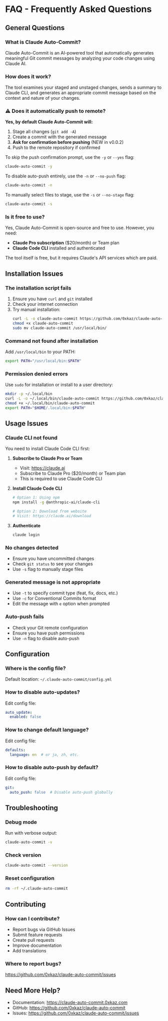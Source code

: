 # FAQ - Frequently Asked Questions

## General Questions

### What is Claude Auto-Commit?
Claude Auto-Commit is an AI-powered tool that automatically generates meaningful Git commit messages by analyzing your code changes using Claude AI.

### How does it work?
The tool examines your staged and unstaged changes, sends a summary to Claude CLI, and generates an appropriate commit message based on the context and nature of your changes.

### ⚠️ Does it automatically push to remote?
**Yes, by default Claude Auto-Commit will:**
1. Stage all changes (`git add -A`)
2. Create a commit with the generated message
3. **Ask for confirmation before pushing** (NEW in v0.0.2)
4. Push to the remote repository if confirmed

To skip the push confirmation prompt, use the `-y` or `--yes` flag:
```bash
claude-auto-commit -y
```

To disable auto-push entirely, use the `-n` or `--no-push` flag:
```bash
claude-auto-commit -n
```

To manually select files to stage, use the `-s` or `--no-stage` flag:
```bash
claude-auto-commit -s
```

### Is it free to use?
Yes, Claude Auto-Commit is open-source and free to use. However, you need:
- **Claude Pro subscription** ($20/month) or Team plan
- **Claude Code CLI** installed and authenticated

The tool itself is free, but it requires Claude's API services which are paid.

## Installation Issues

### The installation script fails
1. Ensure you have `curl` and `git` installed
2. Check your internet connection
3. Try manual installation:
   ```bash
   curl -L -o claude-auto-commit https://github.com/0xkaz/claude-auto-commit/releases/latest/download/claude-auto-commit.sh
   chmod +x claude-auto-commit
   sudo mv claude-auto-commit /usr/local/bin/
   ```

### Command not found after installation
Add `/usr/local/bin` to your PATH:
```bash
export PATH="/usr/local/bin:$PATH"
```

### Permission denied errors
Use `sudo` for installation or install to a user directory:
```bash
mkdir -p ~/.local/bin
curl -L -o ~/.local/bin/claude-auto-commit https://github.com/0xkaz/claude-auto-commit/releases/latest/download/claude-auto-commit.sh
chmod +x ~/.local/bin/claude-auto-commit
export PATH="$HOME/.local/bin:$PATH"
```

## Usage Issues

### Claude CLI not found
You need to install Claude Code CLI first:

1. **Subscribe to Claude Pro or Team**
   - Visit: https://claude.ai
   - Subscribe to Claude Pro ($20/month) or Team plan
   - This is required to use Claude Code CLI

2. **Install Claude Code CLI**
   ```bash
   # Option 1: Using npm
   npm install -g @anthropic-ai/claude-cli
   
   # Option 2: Download from website
   # Visit: https://claude.ai/download
   ```

3. **Authenticate**
   ```bash
   claude login
   ```

### No changes detected
- Ensure you have uncommitted changes
- Check `git status` to see your changes
- Use `-s` flag to manually stage files

### Generated message is not appropriate
- Use `-t` to specify commit type (feat, fix, docs, etc.)
- Use `-c` for Conventional Commits format
- Edit the message with `e` option when prompted

### Auto-push fails
- Check your Git remote configuration
- Ensure you have push permissions
- Use `-n` flag to disable auto-push

## Configuration

### Where is the config file?
Default location: `~/.claude-auto-commit/config.yml`

### How to disable auto-updates?
Edit config file:
```yaml
auto_update:
  enabled: false
```

### How to change default language?
Edit config file:
```yaml
defaults:
  language: en  # or ja, zh, etc.
```

### How to disable auto-push by default?
Edit config file:
```yaml
git:
  auto_push: false  # Disable auto-push globally
```

## Troubleshooting

### Debug mode
Run with verbose output:
```bash
claude-auto-commit -v
```

### Check version
```bash
claude-auto-commit --version
```

### Reset configuration
```bash
rm -rf ~/.claude-auto-commit
```

## Contributing

### How can I contribute?
- Report bugs via GitHub Issues
- Submit feature requests
- Create pull requests
- Improve documentation
- Add translations

### Where to report bugs?
https://github.com/0xkaz/claude-auto-commit/issues

## Need More Help?

- Documentation: https://claude-auto-commit.0xkaz.com
- GitHub: https://github.com/0xkaz/claude-auto-commit
- Issues: https://github.com/0xkaz/claude-auto-commit/issues